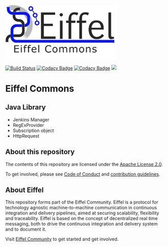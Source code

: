 <!---
   Copyright 2019 Ericsson AB.
   For a full list of individual contributors, please see the commit history.

   Licensed under the Apache License, Version 2.0 (the "License");
   you may not use this file except in compliance with the License.
   You may obtain a copy of the License at

       http://www.apache.org/licenses/LICENSE-2.0

   Unless required by applicable law or agreed to in writing, software
   distributed under the License is distributed on an "AS IS" BASIS,
   WITHOUT WARRANTIES OR CONDITIONS OF ANY KIND, either express or implied.
   See the License for the specific language governing permissions and
   limitations under the License.
--->

<img src="./images/logo.png" alt="Eiffel Shared Java" width="350"/>

[![Build Status](https://travis-ci.org/eiffel-community/eiffel-commons.svg?branch=master)](https://travis-ci.org/eiffel-community/eiffel-commons)
[![Codacy Badge](https://api.codacy.com/project/badge/Grade/d22bd08ce36a4f43b8d21ede2848ce81)](https://www.codacy.com/app/eiffel-commons-maintainers/eiffel-commons?utm_source=github.com&amp;utm_medium=referral&amp;utm_content=eiffel-community/eiffel-commons&amp;utm_campaign=Badge_Grade)
[![Codacy Badge](https://api.codacy.com/project/badge/Coverage/d22bd08ce36a4f43b8d21ede2848ce81)](https://www.codacy.com/app/eiffel-commons-maintainers/eiffel-commons?utm_source=github.com&utm_medium=referral&utm_content=eiffel-community/eiffel-commons&utm_campaign=Badge_Coverage)
[![](https://jitpack.io/v/eiffel-community/eiffel-commons.svg)](https://jitpack.io/#eiffel-community/eiffel-commons)

# Eiffel Commons
## Java Library
*   Jenkins Manager
*   RegExProvider
*   Subscription object
*   HttpRequest

## About this repository
The contents of this repository are licensed under the [Apache License 2.0](./LICENSE).

To get involved, please see [Code of Conduct](https://github.com/eiffel-community/.github/blob/master/CODE_OF_CONDUCT.md) and [contribution guidelines](https://github.com/eiffel-community/.github/blob/master/CONTRIBUTING.md).

## About Eiffel
This repository forms part of the Eiffel Community. Eiffel is a protocol for technology agnostic machine-to-machine communication in continuous integration and delivery pipelines, aimed at securing scalability, flexibility and traceability. Eiffel is based on the concept of decentralized real time messaging, both to drive the continuous integration and delivery system and to document it.

Visit [Eiffel Community](https://eiffel-community.github.io) to get started and get involved.
